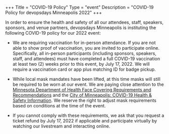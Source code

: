 +++
Title = "COVID-19 Policy"
Type = "event"
Description = "COVID-19 Policy for devopsdays Minneapolis 2022"
+++

In order to ensure the health and safety of all our attendees, staff, speakers, sponsors, and venue partners, devopsdays Minneapolis is instituting the following COVID-19 policy for our 2022 event:

  * We are requiring vaccination for in-person attendance. If you are not able to show proof of vaccination, you are invited to participate online. Specifically, all in-person participants (including sponsors, speakers, staff, and attendees) must have completed a full COVID-19 vaccination at least two (2) weeks prior to this event, by July 17, 2022. We will require a vaccination card or app plus matching ID for badge pickup.

  * While local mask mandates have been lifted, at this time masks will still be required to be worn at our event. We are paying close attention to the [Minnesota Department of Health Face Covering Requirements and Recommendations](https://www.health.state.mn.us/diseases/coronavirus/facecover.html) and the [City of Minneapolis: COVID-19 Health & Safety Information](https://www.minneapolis.org/covid-19-health-safety/). We reserve the right to adjust mask requirements based on conditions at the time of the event.

  * If you cannot comply with these requirements, we ask that you request a ticket refund by July 17, 2022 if applicable and participate virtually by watching our livestream and interacting online.


